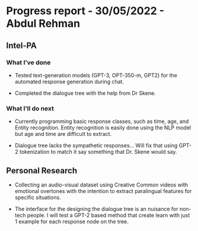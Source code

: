 # Progress report - 30/05/2022 - Abdul Rehman


## Intel-PA

### What I’ve done

- Tested text-generation models (GPT-3, OPT-350-m, GPT2) for the automated response generation during chat.

- Completed the dialogue tree with the help from Dr Skene.


### What I’ll do next

- Currently programming basic response classes, such as time, age, and Entity recognition. Entity recognition is easily done using the NLP model but age and time are difficult to extract.

- Dialogue tree lacks the sympathetic responses... Will fix that using GPT-2 tokenization to match it say something that Dr. Skene would say.


## Personal Research

- Collecting an audio-visual dataset using Creative Common videos with emotional overtones with the intention to extract paralingual features for specific situations.

- The interface for the designing the dialogue tree is an nuisance for non-tech people. I will test a GPT-2 based method that create learn with just 1 example for each response node on the tree.
